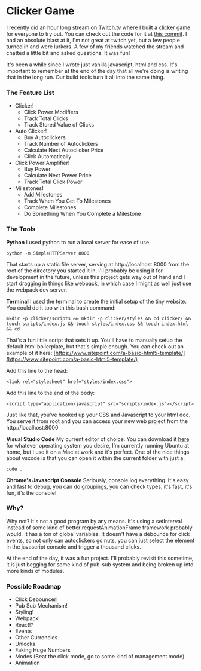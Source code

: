 # Clicker Game

I recently did an hour long stream on [Twitch.tv](https://www.twitch.tv/jgilless) where I built a clicker game for everyone to try out.  You can check out the code for it at [this commit](https://github.com/jgilless/clickers/commit/0f9b757a90da82e99fa1d11469339cef85f3a7fb).  I had an absolute blast at it, I'm not great at twitch yet, but a few people turned in and were lurkers.  A few of my friends watched the stream and chatted a little bit and asked questions.  It was fun!

It's been a while since I wrote just vanilla javascript, html and css.  It's important to remember at the end of the day that all we're doing is writing that in the long run.  Our build tools turn it all into the same thing.

### The Feature List

* Clicker!
    * Click Power Modifiers
    * Track Total Clicks
    * Track Stored Value of Clicks
* Auto Clicker!
    * Buy Autoclickers
    * Track Number of Autoclickers
    * Calculate Next Autoclicker Price
    * Click Automatically
* Click Power Amplifier!
    * Buy Power
    * Calculate Next Power Price
    * Track Total Click Power
* Milestones!
    * Add Milestones
    * Track When You Get To Milestones
    * Complete Milestones
    * Do Something When You Complete a Milestone

### The Tools

**Python**
I used python to run a local server for ease of use.

```
python -m SimpleHTTPServer 8000
```

That starts up a static file server, serving at http://localhost:8000 from the root of the directory you started it in.  I'll probably be using it for development in the future, unless this project gets way out of hand and I start dragging in things like webpack, in which case I might as well just use the webpack dev server.

**Terminal**
I used the terminal to create the initial setup of the tiny website.  You could do it too with this bash command:

```
mkdir -p clicker/scripts && mkdir -p clicker/styles && cd clicker/ && touch scripts/index.js && touch styles/index.css && touch index.html && cd 
```

That's a fun little script that sets it up.  You'll have to manually setup the default html boilerplate, but that's simple enough.  You can check out an example of it here: [https://www.sitepoint.com/a-basic-html5-template/](https://www.sitepoint.com/a-basic-html5-template/)

Add this line to the head:
```
<link rel="stylesheet" href="styles/index.css">
```

Add this line to the end of the body:
```
<script type="application/javascript" src="scripts/index.js"></script>
```

Just like that, you've hooked up your CSS and Javascript to your html doc.  You serve it from root and you can access your new web project from the http://localhost:8000

**Visual Studio Code**
My current editor of choice.  You can download it [here](https://code.visualstudio.com/) for whatever operating system you desire, I'm currently running Ubuntu at home, but I use it on a Mac at work and it's perfect.  One of the nice things about vscode is that you can open it within the current folder with just a:

```
code .
```

**Chrome's Javascript Console**
Seriously, console.log everything.  It's easy and fast to debug, you can do groupings, you can check types, it's fast, it's fun, it's the console!

### Why?

Why not?  It's not a good program by any means.  It's using a setInterval instead of some kind of better requestAnimationFrame framework probably would.  It has a ton of global variables.  It doesn't have a debounce for click events, so not only can autoclickers go nuts, you can just select the element in the javascript console and trigger a thousand clicks.  

At the end of the day, it was a fun project.  I'll probably revisit this sometime, it is just begging for some kind of pub-sub system and being broken up into more kinds of modules.

### Possible Roadmap

* Click Debouncer!
* Pub Sub Mechanism!
* Styling!
* Webpack!
* React!?
* Events
* Other Currencies
* Unlocks
* Faking Huge Numbers
* Modes (Beat the click mode, go to some kind of management mode)
* Animation